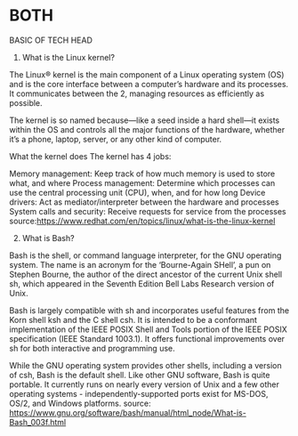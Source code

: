 # BOTH

BASIC OF TECH HEAD

1. What is the Linux kernel?

The Linux® kernel is the main component of a Linux operating system (OS) and is the core interface between a computer’s hardware and its processes. It communicates between the 2, managing resources as efficiently as possible.

The kernel is so named because—like a seed inside a hard shell—it exists within the OS and controls all the major functions of the hardware, whether it’s a phone, laptop, server, or any other kind of computer.

What the kernel does
The kernel has 4 jobs:

Memory management: Keep track of how much memory is used to store what, and where
Process management: Determine which processes can use the central processing unit (CPU), when, and for how long
Device drivers: Act as mediator/interpreter between the hardware and processes
System calls and security: Receive requests for service from the processes
source:https://www.redhat.com/en/topics/linux/what-is-the-linux-kernel

2. What is Bash?

Bash is the shell, or command language interpreter, for the GNU operating system. The name is an acronym for the ‘Bourne-Again SHell’, a pun on Stephen Bourne, the author of the direct ancestor of the current Unix shell sh, which appeared in the Seventh Edition Bell Labs Research version of Unix.

Bash is largely compatible with sh and incorporates useful features from the Korn shell ksh and the C shell csh. It is intended to be a conformant implementation of the IEEE POSIX Shell and Tools portion of the IEEE POSIX specification (IEEE Standard 1003.1). It offers functional improvements over sh for both interactive and programming use.

While the GNU operating system provides other shells, including a version of csh, Bash is the default shell. Like other GNU software, Bash is quite portable. It currently runs on nearly every version of Unix and a few other operating systems - independently-supported ports exist for MS-DOS, OS/2, and Windows platforms.
source: https://www.gnu.org/software/bash/manual/html_node/What-is-Bash_003f.html

